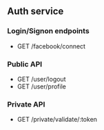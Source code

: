## Auth service

### Login/Signon endpoints

- GET /facebook/connect


### Public API

- GET /user/logout
- GET /user/profile


### Private API

- GET /private/validate/:token
